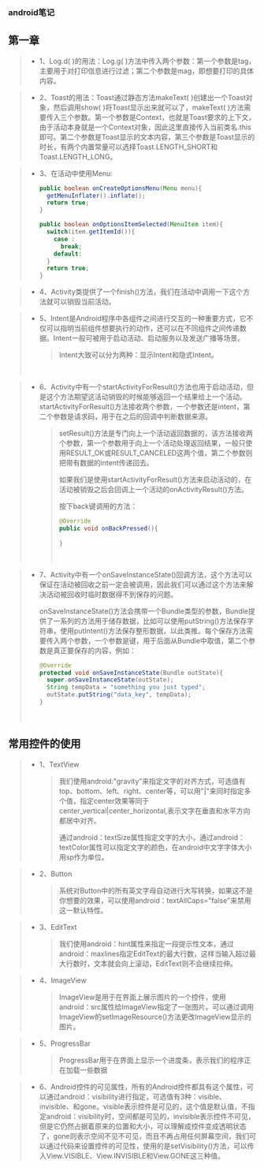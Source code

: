 



### android笔记

## 第一章

> * 1、Log.d( )的用法：Log.g( )方法中传入两个参数：第一个参数是tag，主要用于对打印信息进行过滤；第二个参数是mag，即想要打印的具体内容。

> * 2、Toast的用法：Toast通过静态方法makeText( )创建出一个Toast对象，然后调用show( )将Toast显示出来就可以了，makeText( )方法需要传入三个参数。第一个参数是Context，也就是Toast要求的上下文，由于活动本身就是一个Context对象，因此这里直接传入当前类名.this即可。第二个参数是Toast显示的文本内容，第三个参数是Toast显示的时长，有两个内置常量可以选择Toast.LENGTH_SHORT和Toast.LENGTH_LONG。

> * 3、在活动中使用Menu:    
>
>   ```java
>   public boolean onCreateOptionsMenu(Menu menu){
>     getMenuInflater().inflate();
>     return true;
>   }
>   ```
>
>   ```java
>   public boolean onOptionsItemSelected(MenuItem item){
>     switch(item.getItemId()){
>       case :
>         break;
>       default:
>     }
>     return true; 
>   }
>   ```

> * 4、Activity类提供了一个finish()方法，我们在活动中调用一下这个方法就可以销毁当前活动。

> * 5、Intent是Android程序中各组件之间进行交互的一种重要方式，它不仅可以指明当前组件想要执行的动作，还可以在不同组件之间传递数据。Intent一般可被用于启动活动、启动服务以及发送广播等场景。
>
>   > Intent大致可以分为两种：显示Intent和隐式Intent。
>
>   ​

> * 6、Activity中有一个startActivityForResult()方法也用于启动活动，但是这个方法期望这活动销毁的时候能够返回一个结果给上一个活动。startActivityForResult()方法接收两个参数，一个参数还是intent，第二个参数是请求码，用于在之后的回调中判断数据来源。
>
>   > setResult()方法是专门向上一个活动返回数据的，该方法接收两个参数，第一个参数用于向上一个活动处理返回结果，一般只使用RESULT_OK或RESULT_CANCELED这两个值，第二个参数则把带有数据的intent传递回去。
>   >
>   > 如果我们是使用startActivityForResult()方法来启动活动的，在活动被销毁之后会回调上一个活动的onActivityResult()方法。
>   >
>   > 按下back键调用的方法：
>   >
>   > ```java
>   > @Override
>   > public void onBackPressed(){
>   >   
>   > }
>   > ```
>   >
>   > ​

> * 7、Activity中有一个onSaveInstanceState()回调方法，这个方法可以保证在活动被回收之前一定会被调用，因此我们可以通过这个方法来解决活动被回收时临时数据得不到保存的问题。
>
>   onSaveInstanceState()方法会携带一个Bundle类型的参数，Bundle提供了一系列的方法用于储存数据，比如可以使用putString()方法保存字符串，使用putIntent()方法保存整形数据，以此类推。每个保存方法需要传入两个参数，一个参数是键，用于后面从Bundle中取值，第二个参数是真正要保存的内容，例如：
>
>   ```java
>   @Override
>   protected void onSaveInstanceState(Bundle outState){
>     super.onSaveInstanceState(outState);
>     String tempData = "something you just typed";
>     outState.putString("data_key", tempData);
>   }
>   ```
>
>   ​

## 常用控件的使用

> * 1、TextView
>
>   > 我们使用android:"gravity"来指定文字的对齐方式，可选值有top、bottom、left、right、center等，可以用"\|"来同时指定多个值，指定center效果等同于center_vertical|center_horizontal,表示文字在垂直和水平方向都居中对齐。
>   >
>   > 通过android：textSize属性指定文字的大小，通过android：textColor属性可以指定文字的颜色，在android中文字字体大小用sp作为单位。

> * 2、Button
>
>   > 系统对Button中的所有英文字母自动进行大写转换，如果这不是你想要的效果，可以使用android：textAllCaps="false"来禁用这一默认特性。

> * 3、EditText
>
>   > 我们使用android：hint属性来指定一段提示性文本，通过android：maxlines指定EditText的最大行数，这样当输入超过最大行数时，文本就会向上滚动，EditText则不会继续拉伸。

> * 4、ImageView
>
>   > ImageView是用于在界面上展示图片的一个控件，使用android：src属性给ImageView指定了一张图片。可以通过调用ImageView的setImageResource()方法更改ImageView显示的图片。

> * 5、ProgressBar
>
>   > ProgressBar用于在界面上显示一个进度条，表示我们的程序正在加载一些数据

> * 6、Android控件的可见属性，所有的Android控件都具有这个属性，可以通过android：visibility进行指定，可选值有3种：visible、invisible、和gone。visible表示控件是可见的，这个值是默认值，不指定android：visibility时，空间都是可见的，invisible表示控件不可见，但是它仍然占据着原来的位置和大小，可以理解成控件变成透明状态了，gone则表示空间不见不可见，而且不再占用任何屏幕空间，我们可以通过代码来设置控件的可见性，使用的是setVisibility()方法，可以传入View.VISIBLE、View.INVISIBLE和View.GONE这三种值。